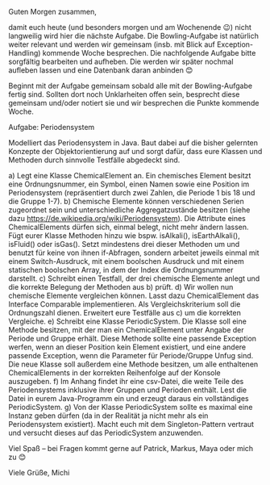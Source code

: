 Guten Morgen zusammen,

damit euch heute (und besonders morgen und am Wochenende 😉) nicht langweilig wird hier die nächste Aufgabe. Die Bowling-Aufgabe ist natürlich weiter relevant und werden wir gemeinsam (insb. mit Blick auf Exception-Handling) kommende Woche besprechen.
Die nachfolgende Aufgabe bitte sorgfältig bearbeiten und aufheben. Die werden wir später nochmal aufleben lassen und eine Datenbank daran anbinden 😊 

Beginnt mit der Aufgabe gemeinsam sobald alle mit der Bowling-Aufgabe fertig sind. Sollten dort noch Unklarheiten offen sein, besprecht diese gemeinsam und/oder notiert sie und wir besprechen die Punkte kommende Woche.

Aufgabe: Periodensystem

Modelliert das Periodensystem in Java. Baut dabei auf die bisher gelernten Konzepte der Objektorientierung auf und sorgt dafür, dass eure Klassen und Methoden durch sinnvolle Testfälle abgedeckt sind.

a)	Legt eine Klasse ChemicalElement an. Ein chemisches Element besitzt eine Ordnungsnummer, ein Symbol, einen Namen sowie eine Position im Periodensystem (repräsentiert durch zwei Zahlen, die Periode 1 bis 18 und die Gruppe 1-7). 
b)	Chemische Elemente können verschiedenen Serien zugeordnet sein und unterschiedliche Aggregatzustände besitzen (siehe dazu https://de.wikipedia.org/wiki/Periodensystem). Die Attribute eines ChemicalElements dürfen sich, einmal belegt, nicht mehr ändern lassen. Fügt eurer Klasse Methoden hinzu wie bspw. isAlkali(), isEarthAlkali(), isFluid() oder isGas(). Setzt mindestens drei dieser Methoden um und benutzt für keine von ihnen if-Abfragen, sondern arbeitet jeweils einmal mit einem Switch-Ausdruck, mit einem boolschen Ausdruck und mit einem statischen boolschen Array, in dem der Index die Ordnungsnummer darstellt. 
c)	Schreibt einen Testfall, der drei chemische Elemente anlegt und die korrekte Belegung der Methoden aus b) prüft.
d)	Wir wollen nun chemische Elemente vergleichen können. Lasst dazu ChemicalElement das Interface Comparable implementieren. Als Vergleichskriterium soll die Ordnungszahl dienen. Erweitert eure Testfälle aus c) um die korrekten Vergleiche.
e)	Schreibt eine Klasse PeriodicSystem. Die Klasse soll eine Methode besitzen, mit der man ein ChemicalElement unter Angabe der Periode und Gruppe erhält. Diese Methode sollte eine passende Exception werfen, wenn an dieser Position kein Element existiert, und eine andere passende Exception, wenn die Parameter für Periode/Gruppe Unfug sind. Die neue Klasse soll außerdem eine Methode besitzen, um alle enthaltenen ChemicalElements in der korrekten Reihenfolge auf der Konsole auszugeben. 
f)	Im Anhang findet ihr eine csv-Datei, die weite Teile des Periodensystems inklusive ihrer Gruppen und Perioden enthält. Lest die Datei in eurem Java-Programm ein und erzeugt daraus ein vollständiges PeriodicSystem.
g)	Von der Klasse PeriodicSystem sollte es maximal eine Instanz geben dürfen (da in der Realität ja nicht mehr als ein Periodensystem existiert). Macht euch mit dem Singleton-Pattern vertraut und versucht dieses auf das PeriodicSystem anzuwenden.

Viel Spaß – bei Fragen kommt gerne auf Patrick, Markus, Maya oder mich zu 😊


Viele Grüße,
Michi 
